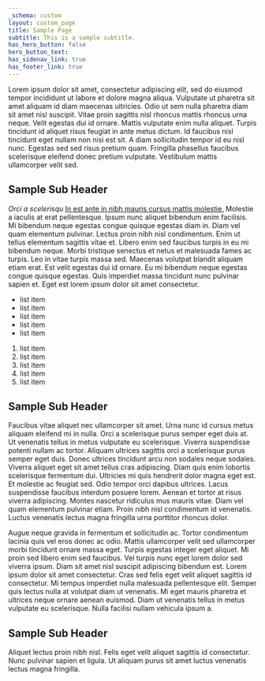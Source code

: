 ```yaml
---
_schema: custom
layout: custom_page
title: Sample Page
subtitle: This is a sample subtitle.
has_hero_button: false
hero_button_text:
has_sidenav_link: true
has_footer_link: true
---
```

Lorem ipsum dolor sit amet, consectetur adipiscing elit, sed do eiusmod tempor incididunt ut labore et dolore magna aliqua. Vulputate ut pharetra sit amet aliquam id diam maecenas ultricies. Odio ut sem nulla pharetra diam sit amet nisl suscipit. Vitae proin sagittis nisl rhoncus mattis rhoncus urna neque. Velit egestas dui id ornare. Mattis vulputate enim nulla aliquet. Turpis tincidunt id aliquet risus feugiat in ante metus dictum. Id faucibus nisl tincidunt eget nullam non nisi est sit. A diam sollicitudin tempor id eu nisl nunc. Egestas sed sed risus pretium quam. Fringilla phasellus faucibus scelerisque eleifend donec pretium vulputate. Vestibulum mattis ullamcorper velit sed.

## Sample Sub Header

*Orci a scelerisqu* [In est ante in nibh mauris cursus mattis molestie.]('#') Molestie a iaculis at erat pellentesque. Ipsum nunc aliquet bibendum enim facilisis. Mi bibendum neque egestas congue quisque egestas diam in. Diam vel quam elementum pulvinar. Lectus proin nibh nisl condimentum. Enim ut tellus elementum sagittis vitae et. Libero enim sed faucibus turpis in eu mi bibendum neque. Morbi tristique senectus et netus et malesuada fames ac turpis. Leo in vitae turpis massa sed. Maecenas volutpat blandit aliquam etiam erat. Est velit egestas dui id ornare. Eu mi bibendum neque egestas congue quisque egestas. Quis imperdiet massa tincidunt nunc pulvinar sapien et. Eget est lorem ipsum dolor sit amet consectetur.

* list item
* list item
* list item
* list item
* list item

1. list item
2. list item
3. list item
4. list item
5. list item

## Sample Sub Header

Faucibus vitae aliquet nec ullamcorper sit amet. Urna nunc id cursus metus aliquam eleifend mi in nulla. Orci a scelerisque purus semper eget duis at. Ut venenatis tellus in metus vulputate eu scelerisque. Viverra suspendisse potenti nullam ac tortor. Aliquam ultrices sagittis orci a scelerisque purus semper eget duis. Donec ultrices tincidunt arcu non sodales neque sodales. Viverra aliquet eget sit amet tellus cras adipiscing. Diam quis enim lobortis scelerisque fermentum dui. Ultricies mi quis hendrerit dolor magna eget est. Et molestie ac feugiat sed. Odio tempor orci dapibus ultrices. Lacus suspendisse faucibus interdum posuere lorem. Aenean et tortor at risus viverra adipiscing. Montes nascetur ridiculus mus mauris vitae. Diam vel quam elementum pulvinar etiam. Proin nibh nisl condimentum id venenatis. Luctus venenatis lectus magna fringilla urna porttitor rhoncus dolor.

Augue neque gravida in fermentum et sollicitudin ac. Tortor condimentum lacinia quis vel eros donec ac odio. Mattis ullamcorper velit sed ullamcorper morbi tincidunt ornare massa eget. Turpis egestas integer eget aliquet. Mi proin sed libero enim sed faucibus. Vel turpis nunc eget lorem dolor sed viverra ipsum. Diam sit amet nisl suscipit adipiscing bibendum est. Lorem ipsum dolor sit amet consectetur. Cras sed felis eget velit aliquet sagittis id consectetur. Mi tempus imperdiet nulla malesuada pellentesque elit. Semper quis lectus nulla at volutpat diam ut venenatis. Mi eget mauris pharetra et ultrices neque ornare aenean euismod. Diam ut venenatis tellus in metus vulputate eu scelerisque. Nulla facilisi nullam vehicula ipsum a.

## Sample Sub Header

Aliquet lectus proin nibh nisl. Felis eget velit aliquet sagittis id consectetur. Nunc pulvinar sapien et ligula. Ut aliquam purus sit amet luctus venenatis lectus magna fringilla.